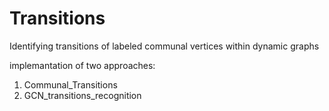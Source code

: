 # Transitions

Identifying transitions of labeled communal vertices within dynamic graphs

implemantation of two approaches:
1. Communal_Transitions
2. GCN_transitions_recognition
